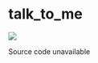 # talk_to_me

![](https://github.com/mathieu-godin/talk_to_me/talk_to_me.gif)

Source code unavailable
